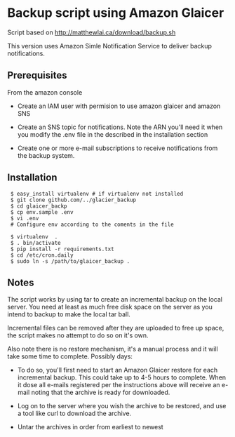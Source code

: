 Backup script using Amazon Glaicer
===================================

Script based on http://matthewlai.ca/download/backup.sh

This version uses Amazon Simle Notification Service to deliver
backup notifications.

Prerequisites
--------------

From the amazon console 

* Create an IAM user with permision to use amazon glaicer and amazon SNS

* Create an SNS topic for notifications. Note the ARN you'll need it when you modify
  the .env file in the described in the installation section

* Create one or more e-mail  subscriptions to receive notifications from the backup system.

Installation
------------

```
 $ easy_install virtualenv # if virtualenv not installed
 $ git clone github.com/../glacier_backup
 $ cd glaicer_backp
 $ cp env.sample .env
 $ vi .env
 # Configure env according to the coments in the file

 $ virtualenv  .
 $ . bin/activate
 $ pip install -r requirements.txt
 $ cd /etc/cron.daily
 $ sudo ln -s /path/to/glaicer_backup .
```

Notes
-----

The script works by using tar to create an incremental backup on the local server. You need at least
as much free disk space on the server as you intend to backup to make the local tar ball.

Incremental files can be removed after they are uploaded to free up space, the script makes no attempt
to do so on it's own.

Also note there is no restore mechanism, it's a manual process and it will take some time to complete. Possibly
days: 

* To do so, you'll first need to start an Amazon Glaicer restore for each incremental backup. 
  This could take up to  4-5 hours to complete. When it dose all e-mails registered per 
  the instructions above will receive an e-mail noting that the archive is ready for downloaded.

* Log on to the server where you wish the archive to be restored, and use a tool like curl to download the archive.

* Untar the archives in order from earliest to newest







